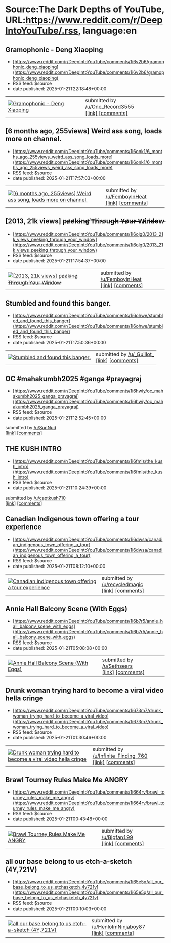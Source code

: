 # Source:The Dark Depths of YouTube, URL:https://www.reddit.com/r/DeepIntoYouTube/.rss, language:en

## Gramophonic - Deng Xiaoping
 - [https://www.reddit.com/r/DeepIntoYouTube/comments/1i6v2b6/gramophonic_deng_xiaoping](https://www.reddit.com/r/DeepIntoYouTube/comments/1i6v2b6/gramophonic_deng_xiaoping)
 - RSS feed: $source
 - date published: 2025-01-21T22:18:48+00:00

<table> <tr><td> <a href="https://www.reddit.com/r/DeepIntoYouTube/comments/1i6v2b6/gramophonic_deng_xiaoping/"> <img src="https://external-preview.redd.it/dOh3Oc149RLyG8N3qdUJadG3R68xZhSElETMUi6RumQ.jpg?width=320&amp;crop=smart&amp;auto=webp&amp;s=86e8a7b483e8c1aa4a794e81c10adb096e62cb05" alt="Gramophonic - Deng Xiaoping" title="Gramophonic - Deng Xiaoping" /> </a> </td><td> &#32; submitted by &#32; <a href="https://www.reddit.com/user/One_Record3555"> /u/One_Record3555 </a> <br/> <span><a href="https://www.youtube.com/watch?v=rWchurb-Xfs">[link]</a></span> &#32; <span><a href="https://www.reddit.com/r/DeepIntoYouTube/comments/1i6v2b6/gramophonic_deng_xiaoping/">[comments]</a></span> </td></tr></table>

## [6 months ago, 255views] Weird ass song, loads more on channel.
 - [https://www.reddit.com/r/DeepIntoYouTube/comments/1i6onk1/6_months_ago_255views_weird_ass_song_loads_more](https://www.reddit.com/r/DeepIntoYouTube/comments/1i6onk1/6_months_ago_255views_weird_ass_song_loads_more)
 - RSS feed: $source
 - date published: 2025-01-21T17:57:03+00:00

<table> <tr><td> <a href="https://www.reddit.com/r/DeepIntoYouTube/comments/1i6onk1/6_months_ago_255views_weird_ass_song_loads_more/"> <img src="https://external-preview.redd.it/3TgH-8KRgoqtZfrl0hvUcSGeoab_Xibh0UWbx-UUdCk.jpg?width=320&amp;crop=smart&amp;auto=webp&amp;s=5ab283ea7503b084355e69f5f13aa2212ce8e526" alt="[6 months ago, 255views] Weird ass song, loads more on channel." title="[6 months ago, 255views] Weird ass song, loads more on channel." /> </a> </td><td> &#32; submitted by &#32; <a href="https://www.reddit.com/user/FemboylnHeat"> /u/FemboylnHeat </a> <br/> <span><a href="https://www.youtube.com/watch?v=dxptzLdUxGw">[link]</a></span> &#32; <span><a href="https://www.reddit.com/r/DeepIntoYouTube/comments/1i6onk1/6_months_ago_255views_weird_ass_song_loads_more/">[comments]</a></span> </td></tr></table>

## [2013, 21k views] p̴e̷e̸k̴i̴n̵g̷ ̸T̶h̸r̴o̸u̴g̵h̵ ̴Y̶o̷u̶r̶ ̵W̵i̷n̸d̶o̵w̴
 - [https://www.reddit.com/r/DeepIntoYouTube/comments/1i6olg0/2013_21k_views_peeking_through_your_window](https://www.reddit.com/r/DeepIntoYouTube/comments/1i6olg0/2013_21k_views_peeking_through_your_window)
 - RSS feed: $source
 - date published: 2025-01-21T17:54:37+00:00

<table> <tr><td> <a href="https://www.reddit.com/r/DeepIntoYouTube/comments/1i6olg0/2013_21k_views_peeking_through_your_window/"> <img src="https://external-preview.redd.it/v48y082scRXLyF6wsbIXajQV3HvVAiQKGOJW9vzOVQM.jpg?width=320&amp;crop=smart&amp;auto=webp&amp;s=c07fd6913f47d6d30953e33aedb4bf47a0f501c8" alt="[2013, 21k views] p̴e̷e̸k̴i̴n̵g̷ ̸T̶h̸r̴o̸u̴g̵h̵ ̴Y̶o̷u̶r̶ ̵W̵i̷n̸d̶o̵w̴" title="[2013, 21k views] p̴e̷e̸k̴i̴n̵g̷ ̸T̶h̸r̴o̸u̴g̵h̵ ̴Y̶o̷u̶r̶ ̵W̵i̷n̸d̶o̵w̴" /> </a> </td><td> &#32; submitted by &#32; <a href="https://www.reddit.com/user/FemboylnHeat"> /u/FemboylnHeat </a> <br/> <span><a href="https://www.youtube.com/watch?v=d2lbn4Q8pbQ">[link]</a></span> &#32; <span><a href="https://www.reddit.com/r/DeepIntoYouTube/comments/1i6olg0/2013_21k_views_peeking_through_your_window/">[comments]</a></span> </td></tr></table>

## Stumbled and found this banger.
 - [https://www.reddit.com/r/DeepIntoYouTube/comments/1i6ohwe/stumbled_and_found_this_banger](https://www.reddit.com/r/DeepIntoYouTube/comments/1i6ohwe/stumbled_and_found_this_banger)
 - RSS feed: $source
 - date published: 2025-01-21T17:50:36+00:00

<table> <tr><td> <a href="https://www.reddit.com/r/DeepIntoYouTube/comments/1i6ohwe/stumbled_and_found_this_banger/"> <img src="https://external-preview.redd.it/SeheGJzk_PyVLuFe05KNfYhSDPbIO1eO3ogN_MisigM.jpg?width=320&amp;crop=smart&amp;auto=webp&amp;s=22435438dd6151302cf7ac7c29fdf2cdfd8b3d3f" alt="Stumbled and found this banger." title="Stumbled and found this banger." /> </a> </td><td> &#32; submitted by &#32; <a href="https://www.reddit.com/user/_Guillot_"> /u/_Guillot_ </a> <br/> <span><a href="https://youtu.be/6WNeql7ZXhI?si=HZJ4hMF0JUMsy107">[link]</a></span> &#32; <span><a href="https://www.reddit.com/r/DeepIntoYouTube/comments/1i6ohwe/stumbled_and_found_this_banger/">[comments]</a></span> </td></tr></table>

## OC #mahakumbh2025 #ganga #prayagraj
 - [https://www.reddit.com/r/DeepIntoYouTube/comments/1i6hwiy/oc_mahakumbh2025_ganga_prayagraj](https://www.reddit.com/r/DeepIntoYouTube/comments/1i6hwiy/oc_mahakumbh2025_ganga_prayagraj)
 - RSS feed: $source
 - date published: 2025-01-21T12:52:45+00:00

&#32; submitted by &#32; <a href="https://www.reddit.com/user/SunNud"> /u/SunNud </a> <br/> <span><a href="https://youtube.com/shorts/Kant3bm5H68?si=WlxT9FBIGF9vRM8z">[link]</a></span> &#32; <span><a href="https://www.reddit.com/r/DeepIntoYouTube/comments/1i6hwiy/oc_mahakumbh2025_ganga_prayagraj/">[comments]</a></span>

## THE KUSH INTRO
 - [https://www.reddit.com/r/DeepIntoYouTube/comments/1i6fmls/the_kush_intro](https://www.reddit.com/r/DeepIntoYouTube/comments/1i6fmls/the_kush_intro)
 - RSS feed: $source
 - date published: 2025-01-21T10:24:39+00:00

&#32; submitted by &#32; <a href="https://www.reddit.com/user/captkush710"> /u/captkush710 </a> <br/> <span><a href="https://youtube.com/shorts/ydkiL2FkPNU">[link]</a></span> &#32; <span><a href="https://www.reddit.com/r/DeepIntoYouTube/comments/1i6fmls/the_kush_intro/">[comments]</a></span>

## Canadian Indigenous town offering a tour experience
 - [https://www.reddit.com/r/DeepIntoYouTube/comments/1i6dwsa/canadian_indigenous_town_offering_a_tour](https://www.reddit.com/r/DeepIntoYouTube/comments/1i6dwsa/canadian_indigenous_town_offering_a_tour)
 - RSS feed: $source
 - date published: 2025-01-21T08:12:10+00:00

<table> <tr><td> <a href="https://www.reddit.com/r/DeepIntoYouTube/comments/1i6dwsa/canadian_indigenous_town_offering_a_tour/"> <img src="https://external-preview.redd.it/7m1ADoV6Euxlydp1mxNqTQ1LqBmIcpS0mF-pxEruTrM.jpg?width=320&amp;crop=smart&amp;auto=webp&amp;s=397b4c0ae19965b565dac9ced4afe59cb0131f61" alt="Canadian Indigenous town offering a tour experience " title="Canadian Indigenous town offering a tour experience " /> </a> </td><td> &#32; submitted by &#32; <a href="https://www.reddit.com/user/recycledmagic"> /u/recycledmagic </a> <br/> <span><a href="https://www.youtube.com/watch?v=V2JGt79T4-w&amp;list=PL5_GV7CYGmKLTbzrp-s0-nH3Ou3I1Viw0&amp;index=16">[link]</a></span> &#32; <span><a href="https://www.reddit.com/r/DeepIntoYouTube/comments/1i6dwsa/canadian_indigenous_town_offering_a_tour/">[comments]</a></span> </td></tr></table>

## Annie Hall Balcony Scene (With Eggs)
 - [https://www.reddit.com/r/DeepIntoYouTube/comments/1i6b7r5/annie_hall_balcony_scene_with_eggs](https://www.reddit.com/r/DeepIntoYouTube/comments/1i6b7r5/annie_hall_balcony_scene_with_eggs)
 - RSS feed: $source
 - date published: 2025-01-21T05:08:08+00:00

<table> <tr><td> <a href="https://www.reddit.com/r/DeepIntoYouTube/comments/1i6b7r5/annie_hall_balcony_scene_with_eggs/"> <img src="https://external-preview.redd.it/k8RVbBG7_w9LpMzuF_dopvhpHlXKBmQAv-dr3OW6aFs.jpg?width=320&amp;crop=smart&amp;auto=webp&amp;s=ca6458755bf958b813e27b9d326640e64a5569e0" alt="Annie Hall Balcony Scene (With Eggs)" title="Annie Hall Balcony Scene (With Eggs)" /> </a> </td><td> &#32; submitted by &#32; <a href="https://www.reddit.com/user/Sethsears"> /u/Sethsears </a> <br/> <span><a href="https://youtu.be/RFxdTAjAFA8?si=NSxoPgvD_ruV46XW">[link]</a></span> &#32; <span><a href="https://www.reddit.com/r/DeepIntoYouTube/comments/1i6b7r5/annie_hall_balcony_scene_with_eggs/">[comments]</a></span> </td></tr></table>

## Drunk woman trying hard to become a viral video hella cringe
 - [https://www.reddit.com/r/DeepIntoYouTube/comments/1i673m7/drunk_woman_trying_hard_to_become_a_viral_video](https://www.reddit.com/r/DeepIntoYouTube/comments/1i673m7/drunk_woman_trying_hard_to_become_a_viral_video)
 - RSS feed: $source
 - date published: 2025-01-21T01:30:46+00:00

<table> <tr><td> <a href="https://www.reddit.com/r/DeepIntoYouTube/comments/1i673m7/drunk_woman_trying_hard_to_become_a_viral_video/"> <img src="https://external-preview.redd.it/ayxnqcjey8Uejaph7l--uXCBXmq3WGHvOrs__HWiTNU.jpg?width=320&amp;crop=smart&amp;auto=webp&amp;s=2c1c93c9b23b1733b3df2622f072eeb57a00fd87" alt="Drunk woman trying hard to become a viral video hella cringe " title="Drunk woman trying hard to become a viral video hella cringe " /> </a> </td><td> &#32; submitted by &#32; <a href="https://www.reddit.com/user/Infinite_Finding_760"> /u/Infinite_Finding_760 </a> <br/> <span><a href="https://youtu.be/h8HFp6J2HZc?si=wuf4qfJXHQAc8g_t">[link]</a></span> &#32; <span><a href="https://www.reddit.com/r/DeepIntoYouTube/comments/1i673m7/drunk_woman_trying_hard_to_become_a_viral_video/">[comments]</a></span> </td></tr></table>

## Brawl Tourney Rules Make Me ANGRY
 - [https://www.reddit.com/r/DeepIntoYouTube/comments/1i664rv/brawl_tourney_rules_make_me_angry](https://www.reddit.com/r/DeepIntoYouTube/comments/1i664rv/brawl_tourney_rules_make_me_angry)
 - RSS feed: $source
 - date published: 2025-01-21T00:43:48+00:00

<table> <tr><td> <a href="https://www.reddit.com/r/DeepIntoYouTube/comments/1i664rv/brawl_tourney_rules_make_me_angry/"> <img src="https://external-preview.redd.it/T3ouodiksF9JCZUegf97dZfjrra82jhDoLT4RX-woy4.jpg?width=320&amp;crop=smart&amp;auto=webp&amp;s=5329cfc3f0d2510aa0a8e6d90532a4394d280c2d" alt="Brawl Tourney Rules Make Me ANGRY" title="Brawl Tourney Rules Make Me ANGRY" /> </a> </td><td> &#32; submitted by &#32; <a href="https://www.reddit.com/user/Bigfan199"> /u/Bigfan199 </a> <br/> <span><a href="https://youtu.be/VWs0uW2Ywa8?si=g66SjfXpOcu4SE7k">[link]</a></span> &#32; <span><a href="https://www.reddit.com/r/DeepIntoYouTube/comments/1i664rv/brawl_tourney_rules_make_me_angry/">[comments]</a></span> </td></tr></table>

## all our base belong to us etch-a-sketch (4Y,721V)
 - [https://www.reddit.com/r/DeepIntoYouTube/comments/1i65e5q/all_our_base_belong_to_us_etchasketch_4y721v](https://www.reddit.com/r/DeepIntoYouTube/comments/1i65e5q/all_our_base_belong_to_us_etchasketch_4y721v)
 - RSS feed: $source
 - date published: 2025-01-21T00:10:03+00:00

<table> <tr><td> <a href="https://www.reddit.com/r/DeepIntoYouTube/comments/1i65e5q/all_our_base_belong_to_us_etchasketch_4y721v/"> <img src="https://external-preview.redd.it/HX-_PNYL49LLD6r2nWpOY0GyOh23sod0CZmG36N-V1I.jpg?width=320&amp;crop=smart&amp;auto=webp&amp;s=abc29835fa8db5b2416de67faadc16cd57b51eef" alt="all our base belong to us etch-a-sketch (4Y,721V)" title="all our base belong to us etch-a-sketch (4Y,721V)" /> </a> </td><td> &#32; submitted by &#32; <a href="https://www.reddit.com/user/HenloImNinjaboy87"> /u/HenloImNinjaboy87 </a> <br/> <span><a href="https://www.youtube.com/watch?v=CYzOAA62UTc">[link]</a></span> &#32; <span><a href="https://www.reddit.com/r/DeepIntoYouTube/comments/1i65e5q/all_our_base_belong_to_us_etchasketch_4y721v/">[comments]</a></span> </td></tr></table>

